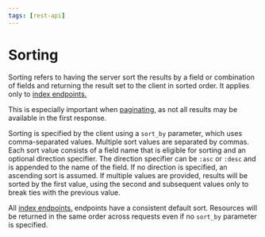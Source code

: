 ```yaml
---
tags: [rest-api]
---
```


# Sorting

Sorting refers to having the server sort the results by a field or combination of fields and returning the result set to the client in sorted order. It applies only to [index endpoints.](../../docs/REST-API/05-Endpoints.md)

This is especially important when [paginating](../../docs/REST-API/09-Pagination.md), as not all results may be available in the first response.

Sorting is specified by the client using a `sort_by` parameter, which uses comma-separated values. Multiple sort values are separated by commas.
Each sort value consists of a field name that is eligible for sorting and an optional direction specifier. The direction specifier can be `:asc` or `:desc` and is appended to the name of the field. If no direction is specified, an ascending sort is assumed. If multiple values are provided, results will be sorted by the first value, using the second and subsequent values only to break ties with the previous value.

All [index endpoints.](../../docs/REST-API/05-Endpoints.md) endpoints have a consistent default sort. Resources will be returned in the same order across requests even if no `sort_by` parameter is specified.


